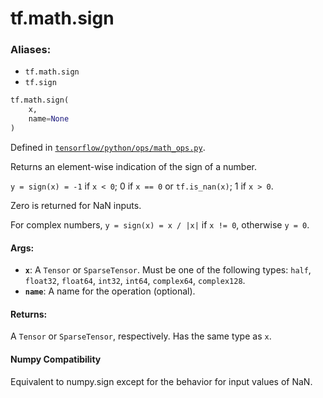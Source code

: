 <div itemscope itemtype="http://developers.google.com/ReferenceObject">
<meta itemprop="name" content="tf.math.sign" />
<meta itemprop="path" content="Stable" />
</div>

# tf.math.sign

### Aliases:

* `tf.math.sign`
* `tf.sign`

``` python
tf.math.sign(
    x,
    name=None
)
```



Defined in [`tensorflow/python/ops/math_ops.py`](/code/stable/tensorflow/python/ops/math_ops.py).

Returns an element-wise indication of the sign of a number.

`y = sign(x) = -1` if `x < 0`; 0 if `x == 0` or `tf.is_nan(x)`; 1 if `x > 0`.

Zero is returned for NaN inputs.

For complex numbers, `y = sign(x) = x / |x|` if `x != 0`, otherwise `y = 0`.

#### Args:

* <b>`x`</b>: A `Tensor` or `SparseTensor`. Must be one of the following types: `half`,
    `float32`, `float64`, `int32`, `int64`, `complex64`, `complex128`.
* <b>`name`</b>: A name for the operation (optional).


#### Returns:

A `Tensor` or `SparseTensor`, respectively. Has the same type as `x`.



#### Numpy Compatibility
Equivalent to numpy.sign except for the behavior for input values of NaN.

